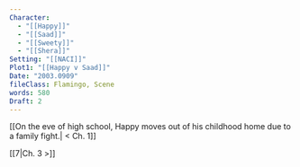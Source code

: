 ```yaml
---
Character:
  - "[[Happy]]"
  - "[[Saad]]"
  - "[[Sweety]]"
  - "[[Shera]]"
Setting: "[[NACI]]"
Plot1: "[[Happy v Saad]]"
Date: "2003.0909"
fileClass: Flamingo, Scene
words: 580
Draft: 2
---
```


[[On the eve of high school, Happy moves out of his childhood home due to a family fight.| < Ch. 1]]







[[7|Ch. 3 >]]


[^7]: Ms Grant is another overwhelmed women using the wrong means to gain control (just like mum)
[^8]: This is a bridge from middle school and they will shift in Grade 10-12 into all individual classes. This increases the isolation in later chapters
